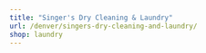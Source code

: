 ```yaml
---
title: "Singer's Dry Cleaning & Laundry"
url: /denver/singers-dry-cleaning-and-laundry/
shop: laundry
---
```


